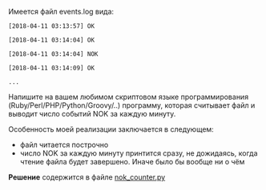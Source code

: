 Имеется файл events.log вида:

    [2018-04-11 03:13:57] ОК

    [2018-04-11 03:14:04] OK

    [2018-04-11 03:14:04] NOK

    [2018-04-11 03:14:09] OK

    ...

Напишите на вашем любимом скриптовом языке программирования (Ruby/Perl/PHP/Python/Groovy/..) программу, которая считывает файл и выводит число событий NOK за каждую минуту.

Особенность моей реализации заключается в следующем:
- файл читается построчно
- число NOK за каждую минуту принтится сразу, не дожидаясь, когда чтение файла будет завершено. Иначе было бы вообще ни о чём

**Решение** содержится в файле [nok_counter.py](https://github.com/mxmaslin/Test-tasks/blob/master/tests_python/nok_counter/nok_counter.py)

